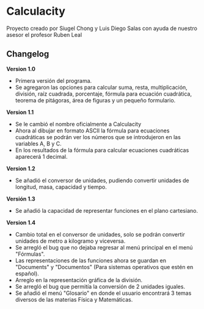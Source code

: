 # Calculacity

Proyecto creado por Siugel Chong y Luis Diego Salas con ayuda de nuestro asesor el profesor Ruben Leal

## Changelog

**Version 1.0**

- Primera versión del programa.
- Se agregaron las opciones para calcular suma, resta, multiplicación, división, raíz cuadrada, porcentaje, fórmula para ecuación cuadrática, teorema de pitágoras, área de figuras y un pequeño formulario.

**Version 1.1**

- Se le cambió el nombre oficialmente a Calculacity
- Ahora al dibujar en formato ASCII la fórmula para ecuaciones cuadráticas se podrán ver los números que se introdujeron en las variables A, B y C.
- En los resultados de la fórmula para calcular ecuaciones cuadráticas aparecerá 1 decimal.

**Version 1.2**

- Se añadió el conversor de unidades, pudiendo convertir unidades de longitud, masa, capacidad y tiempo.

**Versión 1.3**

- Se añadió la capacidad de representar funciones en el plano cartesiano.

**Version 1.4**

- Cambio total en el conversor de unidades, solo se podrán convertir unidades de metro a kilogramo y viceversa.
- Se arregló el bug que no dejaba regresar al menú principal en el menú "Fórmulas".
- Las representaciones de las funciones ahora se guardan en "Documents" y "Documentos" (Para sistemas operativos que estén en español).
- Arreglo en la representación gráfica de la división.
- Se arregló el bug que permitía la conversión de 2 unidades iguales.
- Se añadió el menú "Glosario" en donde el usuario encontrará 3 temas diversos de las materias Física y Matemáticas.
